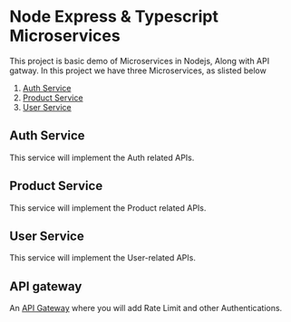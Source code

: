 # Node Express & Typescript Microservices 
This project is basic demo of Microservices in Nodejs, Along with API gatway. In this project we have three Microservices, as slisted below
1. [Auth Service](https://github.com/amit-talole/Microservices-in-Nodejs/tree/main/AuthGatway)
2. [Product Service](https://github.com/amit-talole/Microservices-in-Nodejs/tree/main/ProductGatway)
3. [User Service](https://github.com/amit-talole/Microservices-in-Nodejs/tree/main/UserGatway)

## Auth Service
This service will implement the Auth related APIs.

## Product Service
This service will implement the Product related APIs.

## User Service
This service will implement the User-related APIs.

## API gateway
An [API Gateway](https://github.com/amit-talole/Microservices-in-Nodejs/tree/main/APIGateway) where you will add Rate Limit and other Authentications.

